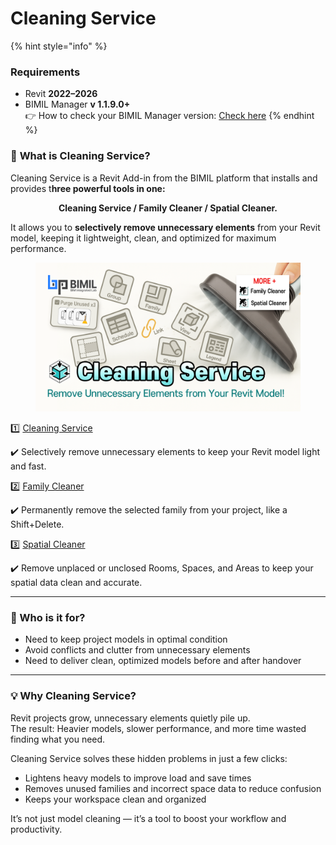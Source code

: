 # Cleaning Service

{% hint style="info" %}
### **Requirements**

* Revit **2022–2026**
* BIMIL Manager **v 1.1.9.0+** \
  👉 How to check your BIMIL Manager version:  [Check here](../../get-started/check-and-update-bimil-manager-version.md)
{% endhint %}

### 📌 **What is** Cleaning Service?

Cleaning Service is a Revit Add-in from the BIMIL platform that installs and provides t**hree powerful tools in one:**

<p align="center"><strong>Cleaning Service / Family Cleaner / Spatial Cleaner.</strong></p>

It allows you to **selectively remove unnecessary elements** from your Revit model, keeping it lightweight, clean, and optimized for maximum performance.

<figure><img src="../../.gitbook/assets/Cleaning Service_썸네일.png" alt=""><figcaption></figcaption></figure>

1️⃣ [Cleaning Service](cleaning-service.md)

✔️ Selectively remove unnecessary elements to keep your Revit model light and fast.

2️⃣ [Family Cleaner](family-cleaner.md)

✔️ Permanently remove the selected family from your project, like a Shift+Delete.

3️⃣ [Spatial Cleaner](spatial-cleaner.md)&#x20;

✔️ Remove unplaced or unclosed Rooms, Spaces, and Areas to keep your spatial data clean and accurate.

***

### 💼 Who is it for?

* Need to keep project models in optimal condition
* Avoid conflicts and clutter from unnecessary elements
* Need to deliver clean, optimized models before and after handover

***

### 💡 **Why Cleaning Service?**

Revit projects grow, unnecessary elements quietly pile up.
\
The result: Heavier models, slower performance, and more time wasted finding what you need.

Cleaning Service solves these hidden problems in just a few clicks:

* Lightens heavy models to improve load and save times
* Removes unused families and incorrect space data to reduce confusion
* Keeps your workspace clean and organized

It’s not just model cleaning — it’s a tool to boost your workflow and productivity.
